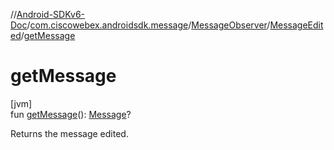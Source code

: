 //[Android-SDKv6-Doc](../../../../index.md)/[com.ciscowebex.androidsdk.message](../../index.md)/[MessageObserver](../index.md)/[MessageEdited](index.md)/[getMessage](get-message.md)

# getMessage

[jvm]\
fun [getMessage](get-message.md)(): [Message](../../-message/index.md)?

Returns the message edited.

